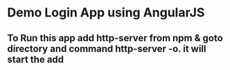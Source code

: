 # Demo Login App using AngularJS
## To Run this app add http-server from npm & goto directory and command http-server -o. it will start the add

